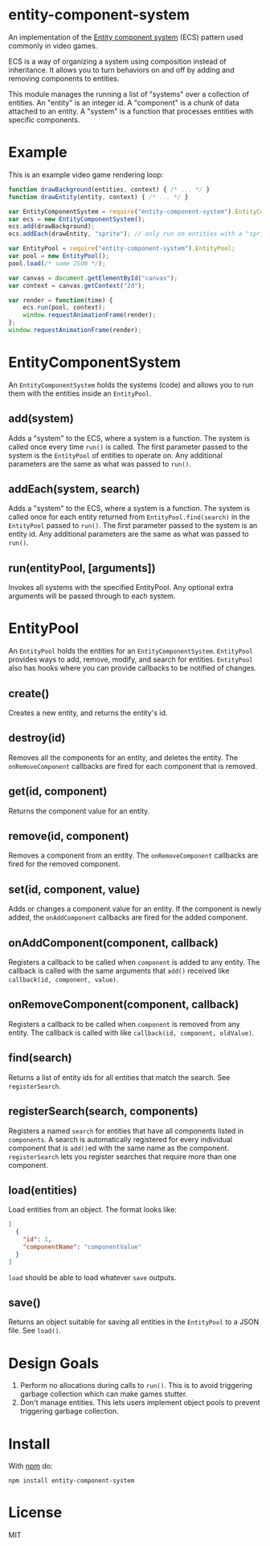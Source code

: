 # entity-component-system

An implementation of the [Entity component system](https://en.wikipedia.org/wiki/Entity_component_system) (ECS) pattern used commonly in video games.

ECS is a way of organizing a system using composition instead of inheritance. It allows you to turn behaviors on and off by adding and removing components to entities.

This module manages the running a list of "systems" over a collection of entities.
An "entity" is an integer id.
A "component" is a chunk of data attached to an entity.
A "system" is a function that processes entities with specific components.

# Example

This is an example video game rendering loop:

```javascript
function drawBackground(entities, context) { /* ... */ }
function drawEntity(entity, context) { /* ... */ }

var EntityComponentSystem = require("entity-component-system").EntityComponentSystem;
var ecs = new EntityComponentSystem();
ecs.add(drawBackground);
ecs.addEach(drawEntity, "sprite"); // only run on entities with a "sprite" component

var EntityPool = require("entity-component-system").EntityPool;
var pool = new EntityPool();
pool.load(/* some JSON */);

var canvas = document.getElementById("canvas");
var context = canvas.getContext("2d");

var render = function(time) {
	ecs.run(pool, context);
	window.requestAnimationFrame(render);
};
window.requestAnimationFrame(render);
```

# EntityComponentSystem

An `EntityComponentSystem` holds the systems (code) and allows you to run them with the entities inside an `EntityPool`.

## add(system)

Adds a "system" to the ECS, where a system is a function.
The system is called once every time `run()` is called.
The first parameter passed to the system is the `EntityPool` of entities to operate on.
Any additional parameters are the same as what was passed to `run()`.

## addEach(system, search)

Adds a "system" to the ECS, where a system is a function.
The system is called once for each entity returned from `EntityPool.find(search)` in the `EntityPool` passed to `run()`.
The first parameter passed to the system is an entity id.
Any additional parameters are the same as what was passed to `run()`.

## run(entityPool, [arguments])

Invokes all systems with the specified EntityPool. Any optional extra arguments will be passed through to each system.

# EntityPool

An `EntityPool` holds the entities for an `EntityComponentSystem`. `EntityPool` provides ways to add, remove, modify, and search for entities. `EntityPool` also has hooks where you can provide callbacks to be notified of changes.

## create()

Creates a new entity, and returns the entity's id.

## destroy(id)

Removes all the components for an entity, and deletes the entity. The `onRemoveComponent` callbacks are fired for each component that is removed.

## get(id, component)

Returns the component value for an entity.

## remove(id, component)

Removes a component from an entity. The `onRemoveComponent` callbacks are fired for the removed component.

## set(id, component, value)

Adds or changes a component value for an entity. If the component is newly added, the `onAddComponent` callbacks are fired for the added component.

## onAddComponent(component, callback)

Registers a callback to be called when `component` is added to any entity. The callback is called with the same arguments that `add()` received like `callback(id, component, value)`.

## onRemoveComponent(component, callback)

Registers a callback to be called when `component` is removed from any entity. The callback is called with like `callback(id, component, oldValue)`.

## find(search)

Returns a list of entity ids for all entities that match the search. See `registerSearch`.

## registerSearch(search, components)

Registers a named `search` for entities that have all components listed in `components`. A search is automatically registered for every individual component that is `add()`ed with the same name as the component. `registerSearch` lets you register searches that require more than one component.

## load(entities)

Load entities from an object. The format looks like:

```json
[
  {
    "id": 1,
    "componentName": "componentValue"
  }
]
```

`load` should be able to load whatever `save` outputs.

## save()

Returns an object suitable for saving all entities in the `EntityPool` to a JSON file. See `load()`.

# Design Goals

1. Perform no allocations during calls to `run()`. This is to avoid triggering garbage collection which can make games stutter.
2. Don't manage entities. This lets users implement object pools to prevent triggering garbage collection.

# Install

With [npm](https://www.npmjs.com/) do:

```
npm install entity-component-system
```

# License

MIT
